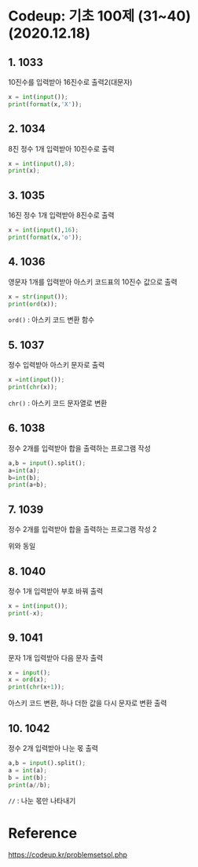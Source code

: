 # Codeup: 기초 100제 (31~40) (2020.12.18) 



## 1. 1033

10진수를 입력받아 16진수로 출력2(대문자)

```python
x = int(input());
print(format(x,'X'));
```



## 2. 1034

8진 정수 1개 입력받아 10진수로 출력

```python
x = int(input(),8);
print(x);
```



## 3. 1035

16진 정수 1개 입력받아 8진수로 출력

```python
x = int(input(),16);
print(format(x,'o'));
```



## 4. 1036

영문자 1개를 입력받아 아스키 코드표의 10진수 값으로 출력

```python
x = str(input());
print(ord(x));
```

`ord()` : 아스키 코드 변환 함수



## 5. 1037

정수 입력받아 아스키 문자로 출력

```python
x =int(input());
print(chr(x));
```

`chr()` : 아스키 코드 문자열로 변환



## 6. 1038

정수 2개를 입력받아 합을 출력하는 프로그램 작성

```python
a,b = input().split();
a=int(a);
b=int(b);
print(a+b);
```



## 7. 1039

정수 2개를 입력받아 합을 출력하는 프로그램 작성 2

위와 동일



## 8. 1040

정수 1개 입력받아 부호 바꿔 출력

```python
x = int(input());
print(-x);
```



## 9. 1041

문자 1개 입력받아 다음 문자 출력

```python
x = input();
x = ord(x);
print(chr(x+1));
```

아스키 코드 변환, 하나 더한 값을 다시 문자로 변환 출력



## 10. 1042

정수 2개 입력받아 나눈 몫 출력

```python
a,b = input().split();
a = int(a);
b = int(b);
print(a//b);
```

`//` :  나눈 몫만 나타내기



# Reference

https://codeup.kr/problemsetsol.php